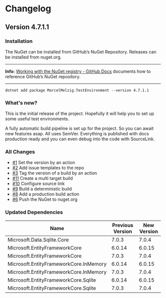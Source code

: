 # Changelog

## Version 4.7.1.1

### Installation

The NuGet can be installed from GitHub’s NuGet Repository. Releases can be installed from nuget.org.

---

**Info:** [Working with the NuGet registry - GitHub Docs](https://docs.github.com/en/packages/working-with-a-github-packages-registry/working-with-the-nuget-registry#installing-a-package) documents how to reference GitHub’s NuGet repository.

---

```shell
dotnet add package MarcelMelzig.TestEnvironment --version 4.7.1.1
```

### What's new?

This is the initial release of the project. Hopefully it will help you to set up some useful test environments.

A fully automatic build pipeline is set up for the project. So you can await new features asap. All uses SemVer. Everything is published with docs production ready and you can even debug into the code with SourceLink.

### All Changes

- [#1](https://github.com/iBrotNano/TestEnvironment/issues/1) Set the version by an action 
- [#2](https://github.com/iBrotNano/TestEnvironment/issues/2) Add issue templates to the repo
- [#3](https://github.com/iBrotNano/TestEnvironment/issues/3) Tag the version of a build by an action
- [#11](https://github.com/iBrotNano/TestEnvironment/issues/11) Create a multi target build
- [#10](https://github.com/iBrotNano/TestEnvironment/issues/10) Configure source link
- [#9](https://github.com/iBrotNano/TestEnvironment/issues/9) Build a deterministic build
- [#8](https://github.com/iBrotNano/TestEnvironment/issues/8) Add a production build action
- [#6](https://github.com/iBrotNano/TestEnvironment/issues/6) Push the NuGet to nuget.org

### Updated Dependencies

| Name                                   | Previous Version | New Version |
| -------------------------------------- | ---------------- | ----------- |
| Microsoft.Data.Sqlite.Core             | 7.0.3            | 7.0.4       |
| Microsoft.EntityFrameworkCore          | 6.0.14           | 6.0.15      |
| Microsoft.EntityFrameworkCore          | 7.0.3            | 7.0.4       |
| Microsoft.EntityFrameworkCore.InMemory | 6.0.14           | 6.0.15      |
| Microsoft.EntityFrameworkCore.InMemory | 7.0.3            | 7.0.4       |
| Microsoft.EntityFrameworkCore.Sqlite   | 6.0.14           | 6.0.15      |
| Microsoft.EntityFrameworkCore.Sqlite   | 7.0.3            | 7.0.4       |
